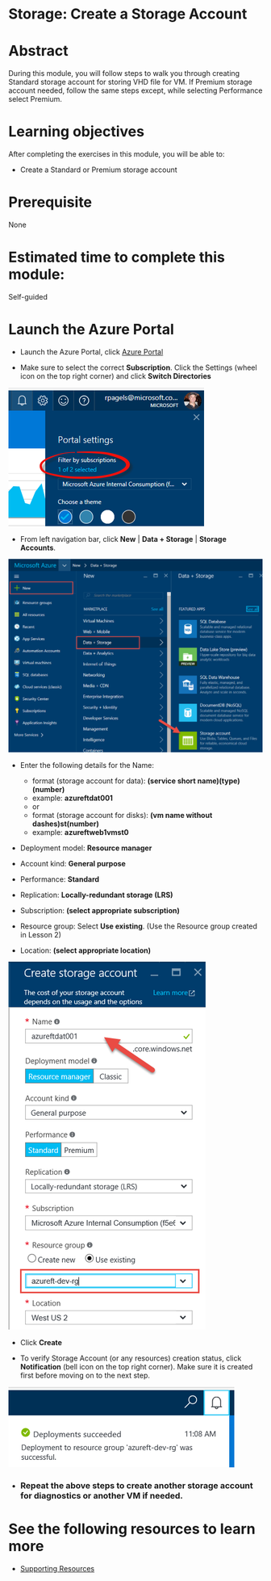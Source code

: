 # Storage: Create a Storage Account

# Abstract

During this module, you will follow steps to walk you through creating Standard storage account for storing VHD file for VM. If Premium storage account needed, follow the same steps except, while selecting Performance select Premium.


# Learning objectives
After completing the exercises in this module, you will be able to:
* Create a Standard or Premium storage account

# Prerequisite 
None

# Estimated time to complete this module:
Self-guided

# Launch the Azure Portal
* Launch the Azure Portal, click [Azure Portal](http://www.azure.portal.com)

* Make sure to select the correct **Subscription**. Click the Settings (wheel icon on the top right corner) and click **Switch Directories**

![Screenshot](images/Storage-L3-1.png)
 
* From left navigation bar, click **New** | **Data + Storage** | **Storage Accounts**.

![Screenshot](images/Storage-L3-2.png)

  * Enter the following details for the Name:
    * format (storage account for data): **(service short name)(type)(number)**
    * example: **azureftdat001**
    * or
    * format (storage account for disks): **(vm name without dashes)st(number)**
    * example: **azureftweb1vmst0**

  * Deployment model: **Resource manager**
  * Account kind: **General purpose**
  * Performance: **Standard** 
  * Replication: **Locally-redundant storage (LRS)**
  * Subscription: **(select appropriate subscription)**
  * Resource group: Select **Use existing**. (Use the Resource group created in Lesson 2)
  * Location: **(select appropriate location)**

![Screenshot](images/Storage-L3-3.png)

* Click **Create**

* To verify Storage Account (or any resources) creation status, click **Notification** (bell icon on the top right corner). Make sure it is created first before moving on to the next step.

![Screenshot](images/Storage-L3-4.png)

* ### Repeat the above steps to create another storage account for diagnostics or another VM if needed.

# See the following resources to learn more
* [Supporting Resources](#)